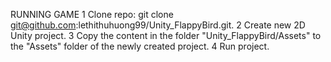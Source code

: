 RUNNING GAME
1 Clone repo: git clone git@github.com:lethithuhuong99/Unity_FlappyBird.git.
2 Create new 2D Unity project.
3 Copy the content in the folder "Unity_FlappyBird/Assets" to the "Assets" folder of the newly created project. 
4 Run project.
